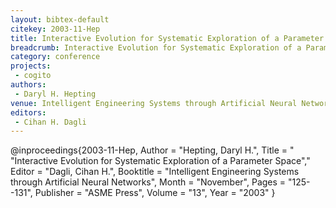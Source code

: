 ```yaml
---
layout: bibtex-default
citekey: 2003-11-Hep
title: Interactive Evolution for Systematic Exploration of a Parameter Space (2003)
breadcrumb: Interactive Evolution for Systematic Exploration of a Parameter Space (2003)
category: conference
projects:
 - cogito
authors:
 - Daryl H. Hepting
venue: Intelligent Engineering Systems through Artificial Neural Networks
editors:
 - Cihan H. Dagli
---
```

@inproceedings{2003-11-Hep,
	Author =  "Hepting, Daryl H.",
	Title = " "Interactive Evolution for Systematic Exploration of a Parameter Space","
	Editor =  "Dagli, Cihan H.",
	Booktitle =  "Intelligent Engineering Systems through Artificial Neural Networks",
	Month =  "November",
	Pages =  "125--131",
	Publisher =  "ASME Press",
	Volume =  "13",
	Year =  "2003"
}
